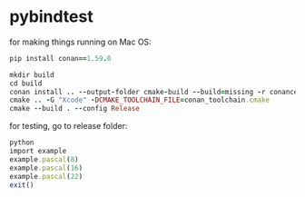 # pybindtest

for making things running on Mac OS:
```ruby
pip install conan==1.59.0

mkdir build
cd build
conan install .. --output-folder cmake-build --build=missing -r conancenter
cmake .. -G "Xcode" -DCMAKE_TOOLCHAIN_FILE=conan_toolchain.cmake
cmake --build . --config Release
```

for testing, go to release folder:
```ruby
python
import example
example.pascal(8)
example.pascal(16)
example.pascal(22)
exit()
```

